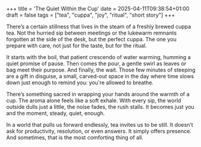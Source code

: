 +++
title = 'The Quiet Within the Cup'
date = 2025-04-11T09:38:54+01:00
draft = false
tags = ["tea", "cuppa", "joy", "ritual", "short story"]
+++

There’s a certain stillness that lives in the steam of a freshly brewed cuppa tea. Not the hurried sip between meetings or the lukewarm remnants forgotten at the side of the desk, but the perfect cuppa. The one you prepare with care, not just for the taste, but for the ritual.

It starts with the boil, that patient crescendo of water warming, humming a quiet promise of pause. Then comes the pour, a gentle swirl as leaves or bag meet their purpose. And finally, the wait. Those few minutes of steeping are a gift in disguise, a small, carved-out space in the day where time slows down just enough to remind you: you're allowed to breathe.

There’s something sacred in wrapping your hands around the warmth of a cup. The aroma alone feels like a soft exhale. With every sip, the world outside dulls just a little, the noise fades, the rush stalls. It becomes just you and the moment, steady, quiet, enough.

In a world that pulls us forward endlessly, tea invites us to be still. It doesn’t ask for productivity, resolution, or even answers. It simply offers presence. And sometimes, that is the most comforting thing of all.